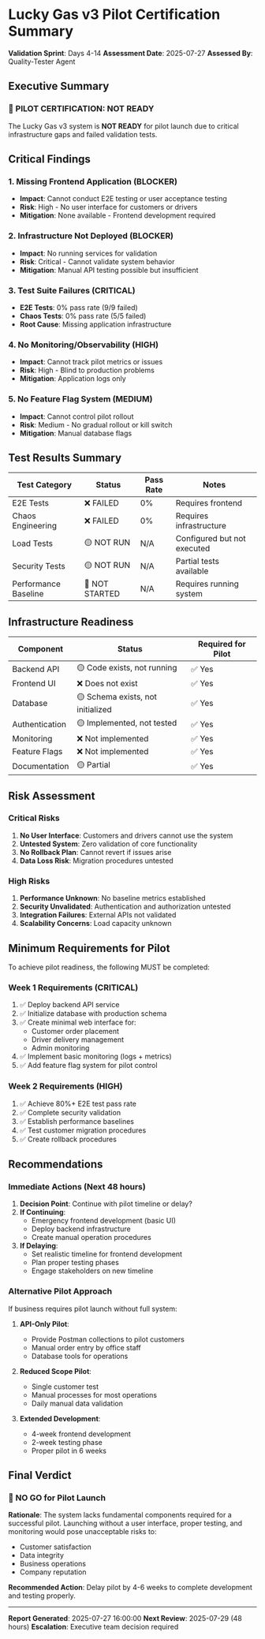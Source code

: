 # Lucky Gas v3 Pilot Certification Summary

**Validation Sprint**: Days 4-14
**Assessment Date**: 2025-07-27
**Assessed By**: Quality-Tester Agent

## Executive Summary

### 🔴 PILOT CERTIFICATION: NOT READY

The Lucky Gas v3 system is **NOT READY** for pilot launch due to critical infrastructure gaps and failed validation tests.

## Critical Findings

### 1. Missing Frontend Application (BLOCKER)
- **Impact**: Cannot conduct E2E testing or user acceptance testing
- **Risk**: High - No user interface for customers or drivers
- **Mitigation**: None available - Frontend development required

### 2. Infrastructure Not Deployed (BLOCKER)
- **Impact**: No running services for validation
- **Risk**: Critical - Cannot validate system behavior
- **Mitigation**: Manual API testing possible but insufficient

### 3. Test Suite Failures (CRITICAL)
- **E2E Tests**: 0% pass rate (9/9 failed)
- **Chaos Tests**: 0% pass rate (5/5 failed)
- **Root Cause**: Missing application infrastructure

### 4. No Monitoring/Observability (HIGH)
- **Impact**: Cannot track pilot metrics or issues
- **Risk**: High - Blind to production problems
- **Mitigation**: Application logs only

### 5. No Feature Flag System (MEDIUM)
- **Impact**: Cannot control pilot rollout
- **Risk**: Medium - No gradual rollout or kill switch
- **Mitigation**: Manual database flags

## Test Results Summary

| Test Category | Status | Pass Rate | Notes |
|--------------|--------|-----------|--------|
| E2E Tests | ❌ FAILED | 0% | Requires frontend |
| Chaos Engineering | ❌ FAILED | 0% | Requires infrastructure |
| Load Tests | 🟡 NOT RUN | N/A | Configured but not executed |
| Security Tests | 🟡 NOT RUN | N/A | Partial tests available |
| Performance Baseline | 🔵 NOT STARTED | N/A | Requires running system |

## Infrastructure Readiness

| Component | Status | Required for Pilot |
|-----------|--------|-------------------|
| Backend API | 🟡 Code exists, not running | ✅ Yes |
| Frontend UI | ❌ Does not exist | ✅ Yes |
| Database | 🟡 Schema exists, not initialized | ✅ Yes |
| Authentication | 🟡 Implemented, not tested | ✅ Yes |
| Monitoring | ❌ Not implemented | ✅ Yes |
| Feature Flags | ❌ Not implemented | ✅ Yes |
| Documentation | 🟡 Partial | ✅ Yes |

## Risk Assessment

### Critical Risks
1. **No User Interface**: Customers and drivers cannot use the system
2. **Untested System**: Zero validation of core functionality
3. **No Rollback Plan**: Cannot revert if issues arise
4. **Data Loss Risk**: Migration procedures untested

### High Risks
1. **Performance Unknown**: No baseline metrics established
2. **Security Unvalidated**: Authentication and authorization untested
3. **Integration Failures**: External APIs not validated
4. **Scalability Concerns**: Load capacity unknown

## Minimum Requirements for Pilot

To achieve pilot readiness, the following MUST be completed:

### Week 1 Requirements (CRITICAL)
1. ✅ Deploy backend API service
2. ✅ Initialize database with production schema
3. ✅ Create minimal web interface for:
   - Customer order placement
   - Driver delivery management
   - Admin monitoring
4. ✅ Implement basic monitoring (logs + metrics)
5. ✅ Add feature flag system for pilot control

### Week 2 Requirements (HIGH)
1. ✅ Achieve 80%+ E2E test pass rate
2. ✅ Complete security validation
3. ✅ Establish performance baselines
4. ✅ Test customer migration procedures
5. ✅ Create rollback procedures

## Recommendations

### Immediate Actions (Next 48 hours)
1. **Decision Point**: Continue with pilot timeline or delay?
2. **If Continuing**:
   - Emergency frontend development (basic UI)
   - Deploy backend infrastructure
   - Create manual operation procedures
3. **If Delaying**:
   - Set realistic timeline for frontend development
   - Plan proper testing phases
   - Engage stakeholders on new timeline

### Alternative Pilot Approach
If business requires pilot launch without full system:

1. **API-Only Pilot**:
   - Provide Postman collections to pilot customers
   - Manual order entry by office staff
   - Database tools for operations

2. **Reduced Scope Pilot**:
   - Single customer test
   - Manual processes for most operations
   - Daily manual data validation

3. **Extended Development**:
   - 4-week frontend development
   - 2-week testing phase
   - Proper pilot in 6 weeks

## Final Verdict

### 🔴 NO GO for Pilot Launch

**Rationale**: The system lacks fundamental components required for a successful pilot. Launching without a user interface, proper testing, and monitoring would pose unacceptable risks to:
- Customer satisfaction
- Data integrity
- Business operations
- Company reputation

**Recommended Action**: Delay pilot by 4-6 weeks to complete development and testing properly.

---

**Report Generated**: 2025-07-27 16:00:00
**Next Review**: 2025-07-29 (48 hours)
**Escalation**: Executive team decision required